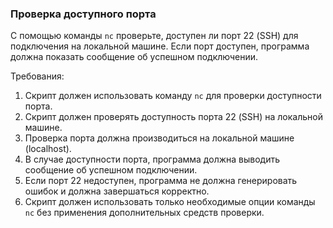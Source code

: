 
### Проверка доступного порта

С помощью команды `nc` проверьте, доступен ли порт 22 (SSH) для подключения на локальной машине. Если порт доступен, программа должна показать сообщение об успешном подключении.

Требования:
1. Скрипт должен использовать команду `nc` для проверки доступности порта. 
2. Скрипт должен проверять доступность порта 22 (SSH) на локальной машине. 
3. Проверка порта должна производиться на локальной машине (localhost). 
4. В случае доступности порта, программа должна выводить сообщение об успешном подключении. 
5. Если порт 22 недоступен, программа не должна генерировать ошибок и должна завершаться корректно. 
6. Скрипт должен использовать только необходимые опции команды `nc` без применения дополнительных средств проверки.